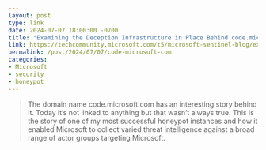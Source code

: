 ```yaml
---
layout: post
type: link
date: 2024-07-07 18:00:00 -0700
title: "Examining the Deception Infrastructure in Place Behind code.microsoft.com"
link: https://techcommunity.microsoft.com/t5/microsoft-sentinel-blog/examining-the-deception-infrastructure-in-place-behind-code/ba-p/4124464
permalink: /post/2024/07/07/code-microsoft-com
categories: 
- Microsoft
- security
- honeypot
---
```

<blockquote>The domain name code.microsoft.com has an interesting story behind it. Today it’s not linked to anything but that wasn’t always true. This is the story of one of my most successful honeypot instances and how it enabled Microsoft to collect varied threat intelligence against a broad range of actor groups targeting Microsoft.</blockquote>